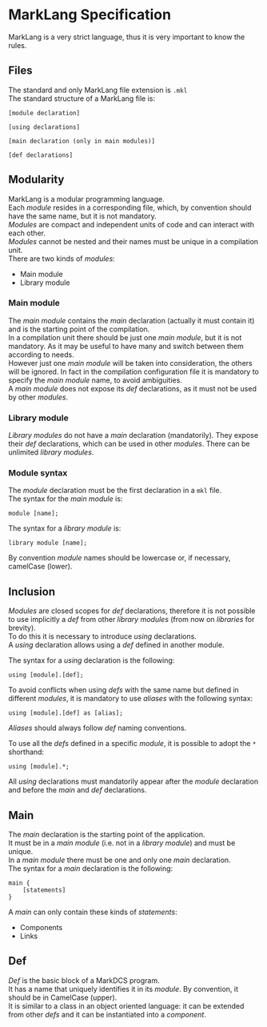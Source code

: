 # MarkLang Specification

MarkLang is a very strict language, thus it is very important to know the rules.

## Files

The standard and only MarkLang file extension is  `.mkl`  
The standard structure of a MarkLang file is:

```
[module declaration]

[using declarations]

[main declaration (only in main modules)]

[def declarations]
```

## Modularity

MarkLang is a modular programming language.  
Each *module* resides in a corresponding file, which, by convention should have the same name, but it is not mandatory.  
*Modules* are compact and independent units of code and can interact with each other.  
*Modules* cannot be nested and their names must be unique in a compilation unit.  
There are two kinds of *modules*:

* Main module
* Library module

### Main module

The *main module* contains the *main* declaration (actually it must contain it) and is the starting point of the compilation.  
In a compilation unit there should be just one *main module*, but it is not mandatory. As it may be useful to have many and switch between them according to needs.  
However just one *main module* will be taken into consideration, the others will be ignored. In fact in the compilation configuration file it is mandatory to specify the *main module* name, to avoid ambiguities.  
A *main module* does not expose its *def* declarations, as it must not be used by other *modules*.

### Library module

*Library modules* do not have a *main* declaration (mandatorily). They expose their *def* declarations, which can be used in other *modules*. There can be unlimited *library modules*.

### Module syntax

The *module* declaration must be the first declaration in a `mkl` file.  
The syntax for the *main module* is:

```
module [name];
```

The syntax for a *library module* is:

```
library module [name];
```

By convention *module* names should be lowercase or, if necessary, camelCase (lower).

## Inclusion

*Modules* are closed scopes for *def* declarations, therefore it is not possible to use implicitly a *def* from other *library modules* (from now on *libraries* for brevity).  
To do this it is necessary to introduce *using* declarations.  
A *using* declaration allows using a *def* defined in another module.  
  
The syntax for a *using* declaration is the following:

```
using [module].[def];
```

To avoid conflicts when using *defs* with the same name but defined in different *modules*, it is mandatory to use *aliases* with the following syntax:

```
using [module].[def] as [alias];
```

*Aliases* should always follow *def* naming conventions.  
  
To use all the *defs* defined in a specific *module*, it is possible to adopt the `*` shorthand:

```
using [module].*;
```

All *using* declarations must mandatorily appear after the *module* declaration and before the *main* and *def* declarations.

## Main

The *main* declaration is the starting point of the application.  
It must be in a *main module* (i.e. not in a *library module*) and must be unique.  
In a *main module* there must be one and only one *main* declaration.  
The syntax for a *main* declaration is the following:

```
main {
    [statements]
}
```

A *main* can only contain these kinds of *statements*:

- Components
- Links

## Def

*Def* is the basic block of a MarkDCS program.  
It has a name that uniquely identifies it in its *module*. By convention, it should be in CamelCase (upper).  
It is similar to a class in an object oriented language: it can be extended from other *defs* and it can be instantiated into a *component*.